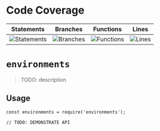 # Code Coverage
| Statements                  | Branches                | Functions                 | Lines             |
| --------------------------- | ----------------------- | ------------------------- | ----------------- |
| ![Statements](https://img.shields.io/badge/statements-78.78%25-red.svg?style=flat) | ![Branches](https://img.shields.io/badge/branches-62.23%25-red.svg?style=flat) | ![Functions](https://img.shields.io/badge/functions-87.34%25-yellow.svg?style=flat) | ![Lines](https://img.shields.io/badge/lines-79.04%25-red.svg?style=flat) |
# `environments`

> TODO: description

## Usage

```
const environments = require('environments');

// TODO: DEMONSTRATE API
```